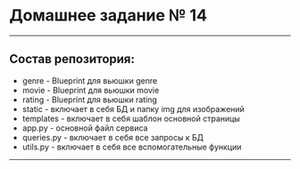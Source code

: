 # Домашнее задание № 14

---
## Состав репозитория:
* genre - Blueprint для вьюшки genre 
* movie - Blueprint для вьюшки movie
* rating - Blueprint для вьюшки rating
* static - включает в себя БД и папку img для изображений
* templates - включает в себя шаблон основной страницы
* app.py - основной файл сервиса
* queries.py - включает в себя все запросы к БД
* utils.py - включает в себя все вспомогательные функции
---
